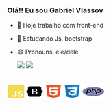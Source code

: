 ### Olá!! Eu sou Gabriel Vlassov

- 🔭 Hoje trabalho com front-end
- 🌱 Estudando Js, bootstrap
- 😄 Pronouns: ele/dele

  <img height="108em" src="https://github-readme-stats.vercel.app/api?username=Gabriel%2DVlas&show_icons=true&theme=tokyonight">
  <img height="108em" src="https://github-readme-stats.vercel.app/api/top-langs/?username=Gabriel%2DVlas&layout=compact&theme=tokyonight&card_heigth=600px">

<div style="display: inline_block;"><br>
  <img align="center" alt="Rafa-Js" height="30" width="40" src="https://raw.githubusercontent.com/devicons/devicon/master/icons/javascript/javascript-plain.svg">
  <img align="center" alt="Rafa-Ts" height="30" width="40" src="https://raw.githubusercontent.com/devicons/devicon/master/icons/bootstrap/bootstrap-plain.svg">
  <img align="center" alt="Rafa-HTML" height="30" width="40" src="https://raw.githubusercontent.com/devicons/devicon/master/icons/html5/html5-original.svg">
  <img align="center" alt="Rafa-CSS" height="30" width="40" src="https://raw.githubusercontent.com/devicons/devicon/master/icons/css3/css3-original.svg">
  <img align="center" alt="Rafa-Python" height="40" width="50" src="https://raw.githubusercontent.com/devicons/devicon/master/icons/php/php-original.svg">
</div>
